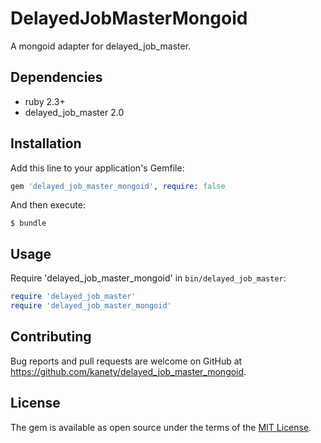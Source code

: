 # DelayedJobMasterMongoid

A mongoid adapter for delayed_job_master.

## Dependencies

* ruby 2.3+
* delayed_job_master 2.0

## Installation

Add this line to your application's Gemfile:

```ruby
gem 'delayed_job_master_mongoid', require: false
```

And then execute:

    $ bundle

## Usage

Require 'delayed_job_master_mongoid' in `bin/delayed_job_master`:

```ruby
require 'delayed_job_master'
require 'delayed_job_master_mongoid'
```

## Contributing

Bug reports and pull requests are welcome on GitHub at https://github.com/kanety/delayed_job_master_mongoid.

## License

The gem is available as open source under the terms of the [MIT License](http://opensource.org/licenses/MIT).

